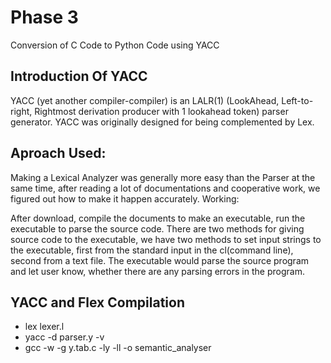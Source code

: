 # Phase 3

Conversion of C Code to Python Code using YACC

## Introduction Of YACC

YACC (yet another compiler-compiler) is an LALR(1) (LookAhead, Left-to-right, Rightmost derivation producer with 1 lookahead token) parser generator. YACC was originally designed for being complemented by Lex.

## Aproach Used:

Making a Lexical Analyzer was generally more easy than the Parser at the same time, after reading a lot of documentations and cooperative work, we figured out how to make it happen accurately.
Working:

After download, compile the documents to make an executable, run the executable to parse the source code. There are two methods for giving source code to the executable, we have two methods to set input strings to the executable, first from the standard input in the cl(command line), second from a text file. The executable would parse the source program and let user know, whether there are any parsing errors in the program.

## YACC and Flex Compilation

* lex lexer.l
* yacc -d parser.y -v
* gcc -w -g y.tab.c -ly -ll -o semantic_analyser
